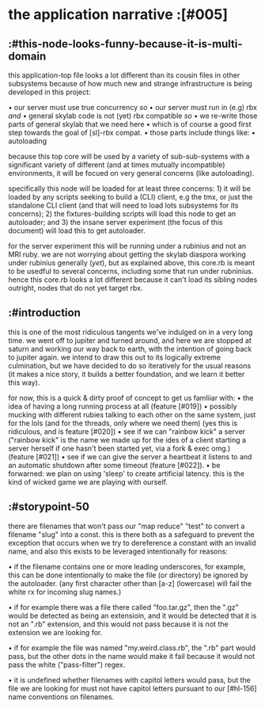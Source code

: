 # the application narrative :[#005]

## :#this-node-looks-funny-because-it-is-multi-domain

this application-top file looks a lot different than its cousin files
in other subsystems because of how much new and strange infrastructure
is being developed in this project:

• our server must use true concurrency *so*
• our server must run in (e.g) rbx *and*
• general skylab code is not (yet) rbx compatible *so*
• we re-write those parts of general skylab that we need here
 • which is of course a good first step towards the goal of [sl]-rbx compat.
• those parts include things like:
 • autoloading

because this top core will be used by a variety of sub-sub-systems with a
significant variety of different (and at times mutually incompatible)
environments, it will be focued on very general concerns (like autoloading).

specifically this node will be loaded for at least three concerns: 1) it
will be loaded by any scripts seeking to build a (CLI) client, e.g the tmx,
or just the standalone CLI client (and that will need to load lots subsystems
for its concerns); 2) the fixtures-building scripts will load this node to
get an autoloader; and 3) the insane server experiment (the focus of this
document) will load this to get autoloader.

for the server experiment this will be running under a rubinius and not an
MRI ruby. we are not worrying about getting the skylab diaspora working under
rubinius generally (*yet*), but as explained above, this core.rb is meant to
be usedful to several concerns, including some that run under rubninius. hence
this core.rb looks a lot different because it can't load its sibling nodes
outright, nodes that do not yet target rbx.
## :#introduction

this is one of the most ridiculous tangents we've indulged on in a very long
time. we went off to jupiter and turned around, and here we are stopped at
saturn and working our way back to earth, with the intention of going back to
jupiter again. we intend to draw this out to its logically extreme culmination,
but we have decided to do so iteratively for the usual reasons (it makes a nice
story, it builds a better foundation, and we learn it better this way).

for now, this is a quick & dirty proof of concept to get us famliiar with:
  • the idea of having a long running process at all (feature [#019])
  • possibly mucking with different rubies talking to each other on
    the same system, just for the lols (and for the threads, only where
    we need them) (yes this is ridiculous, and is feature [#020])
  • see if we can "rainbow kick" a server ("rainbow kick" is the name we made
    up for the ides of a client starting a server herself if one hasn't been
    started yet, via a fork & exec omg.) (feature [#021])
  • see if we can give the server a heartbeat it listens to and an automatic
    shutdown after some timeout (feature [#022]).
  • be forwarned: we plan on using 'sleep' to create artificial latency.
    this is the kind of wicked game we are playing with ourself.



## :#storypoint-50

there are filenames that won't pass our "map reduce" "test" to convert a
filename "slug" into a const. this is there both as a safeguard to prevent
the exception that occurs when we try to dereference a constant with an
invalid name, and also this exists to be leveraged intentionally for reasons:

• if the filename contains one or more leading underscores, for example, this
  can be done intentionally to make the file (or directory) be ignored by the
  autoloader. (any first character other than [a-z] (lowercase) will fail the
  white rx for incoming slug names.)

• if for example there was a file there called "foo.tar.gz", then the ".gz"
  would be detected as being an extensioin, and it would be detected that it
  is not an ".rb" extension, and this would not pass because it is not the
  extension we are looking for.

• if for example the file was named "my.weird.class.rb", the ".rb" part would
  pass, but the other dots in the name would make it fail because it would not
  pass the white ("pass-filter") regex.

• it is undefined whether filenames with capitol letters would pass, but the
  file we are looking for must not have capitol letters pursuant to our
  [#hl-156] name conventions on filenames.
